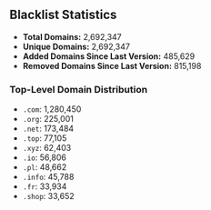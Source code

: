 ## Blacklist Statistics

- **Total Domains:** 2,692,347
- **Unique Domains:** 2,692,347
- **Added Domains Since Last Version:** 485,629
- **Removed Domains Since Last Version:** 815,198

### Top-Level Domain Distribution

-  `.com`: 1,280,450
-  `.org`: 225,001
-  `.net`: 173,484
-  `.top`: 77,105
-  `.xyz`: 62,403
-  `.io`: 56,806
-  `.pl`: 48,662
-  `.info`: 45,788
-  `.fr`: 33,934
-  `.shop`: 33,652
